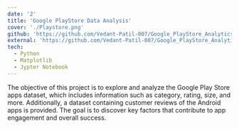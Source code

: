 ```yaml
---
date: '2'
title: 'Google PlayStore Data Analysis'
cover: './Playstore.png'
github: 'https://github.com/Vedant-Patil-007/Google_PlayStore_Analytics_project'
external: 'https://github.com/Vedant-Patil-007/Google_PlayStore_Analytics_project'
tech:
  - Python
  - Matplotlib
  - Jypter Notebook
---
```


The objective of this project is to explore and analyze the Google Play Store apps dataset, which includes information such as category, rating, size, and more. Additionally, a dataset containing customer reviews of the Android apps is provided. The goal is to discover key factors that contribute to app engagement and overall success.
